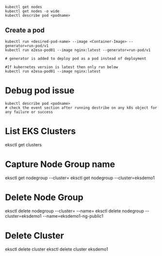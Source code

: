
```
kubectl get nodes
kubectl get nodes -o wide
kubectl describe pod <podname>
```

## Create a pod

```
kubectl run <desired-pod-name> --image <Container-Image> --generator=run-pod/v1
kubectl run e2esa-pod01 --image nginx:latest --generator=run-pod/v1

# generator is added to deploy pod as a pod instead of deployment

#If kubernetes version is latest then only run below 
kubectl run e2esa-pod01 --image nginx:latest
```

# Debug pod issue
```
kubectl describe pod <podname>
# check the event section after running destribe on any k8s object for any failure or success
```

# List EKS Clusters
eksctl get clusters

# Capture Node Group name
eksctl get nodegroup --cluster=<clusterName>
eksctl get nodegroup --cluster=eksdemo1

# Delete Node Group
eksctl delete nodegroup --cluster=<clusterName> --name=<nodegroupName>
eksctl delete nodegroup --cluster=eksdemo1 --name=eksdemo1-ng-public1
  
# Delete Cluster
eksctl delete cluster <clusterName>
eksctl delete cluster eksdemo1
